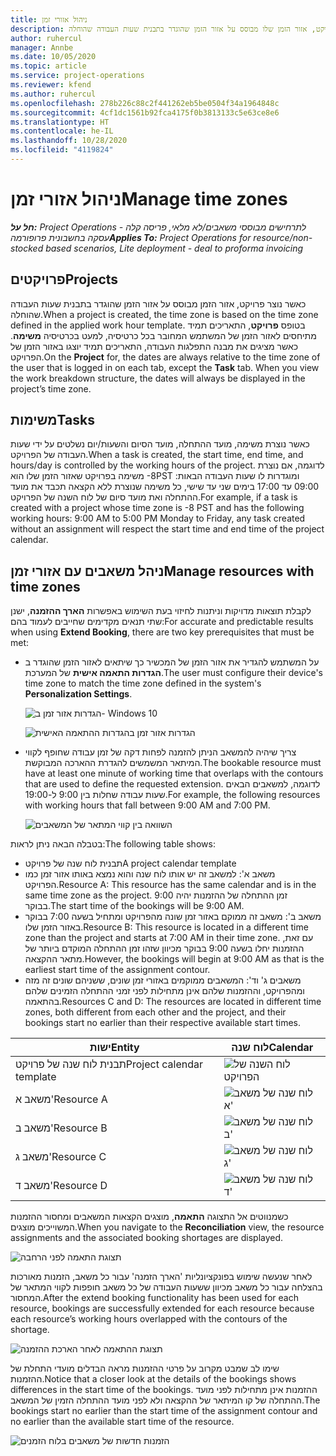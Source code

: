 ```yaml
---
title: ניהול אזורי זמן
description: כאשר נוצר פרויקט, אזור הזמן שלו מבוסס על אזור הזמן שהוגדר בתבנית שעות העבודה שהוחלה.
author: ruhercul
manager: Annbe
ms.date: 10/05/2020
ms.topic: article
ms.service: project-operations
ms.reviewer: kfend
ms.author: ruhercul
ms.openlocfilehash: 278b226c88c2f441262eb5be0504f34a1964848c
ms.sourcegitcommit: 4cf1dc1561b92fca4175f0b3813133c5e63ce8e6
ms.translationtype: HT
ms.contentlocale: he-IL
ms.lasthandoff: 10/28/2020
ms.locfileid: "4119824"
---
```

# <a name="manage-time-zones"></a><span data-ttu-id="79b76-103">ניהול אזורי זמן</span><span class="sxs-lookup"><span data-stu-id="79b76-103">Manage time zones</span></span>

<span data-ttu-id="79b76-104">_**חל על:** Project Operations לתרחישים מבוססי משאבים/לא מלאי, פריסה קלה - עסקה בחשבונית פרופורמה_</span><span class="sxs-lookup"><span data-stu-id="79b76-104">_**Applies To:** Project Operations for resource/non-stocked based scenarios, Lite deployment - deal to proforma invoicing_</span></span>


## <a name="projects"></a><span data-ttu-id="79b76-105">פרויקטים</span><span class="sxs-lookup"><span data-stu-id="79b76-105">Projects</span></span>

<span data-ttu-id="79b76-106">כאשר נוצר פרויקט, אזור הזמן מבוסס על אזור הזמן שהוגדר בתבנית שעות העבודה שהוחלה.</span><span class="sxs-lookup"><span data-stu-id="79b76-106">When a project is created, the time zone is based on the time zone defined in the applied work hour template.</span></span> <span data-ttu-id="79b76-107">בטופס **פרויקט**, התאריכים תמיד מתיחסים לאזור הזמן של המשתמש המחובר בכל כרטיסיה, למעט בכרטיסיה **משימה**. כאשר מציגים את מבנה התפלגות העבודה, התאריכים תמיד יוצגו באזור הזמן של הפרויקט.</span><span class="sxs-lookup"><span data-stu-id="79b76-107">On the **Project** for, the dates are always relative to the time zone of the user that is logged in on each tab, except the **Task** tab. When you view the work breakdown structure, the dates will always be displayed in the project’s time zone.</span></span>

## <a name="tasks"></a><span data-ttu-id="79b76-108">משימות</span><span class="sxs-lookup"><span data-stu-id="79b76-108">Tasks</span></span>

<span data-ttu-id="79b76-109">כאשר נוצרת משימה, מועד ההתחלה, מועד הסיום והשעות/יום נשלטים על ידי שעות העבודה של הפרויקט.</span><span class="sxs-lookup"><span data-stu-id="79b76-109">When a task is created, the start time, end time, and hours/day is controlled by the working hours of the project.</span></span> <span data-ttu-id="79b76-110">לדוגמה, אם נוצרת משימה בפרויקט שאזור הזמן שלו הוא ‎-‎8‏PST ומוגדרות לו שעות העבודה הבאות: 09:00 עד 17:00 בימים שני עד שישי, כל משימה שנוצרת ללא הקצאה תכבד את מועד ההתחלה ואת מועד סיום של לוח השנה של הפרויקט.</span><span class="sxs-lookup"><span data-stu-id="79b76-110">For example, if a task is created with a project whose time zone is -8 PST and has the following working hours: 9:00 AM to 5:00 PM Monday to Friday, any task created without an assignment will respect the start time and end time of the project calendar.</span></span>

## <a name="manage-resources-with-time-zones"></a><span data-ttu-id="79b76-111">ניהל משאבים עם אזורי זמן</span><span class="sxs-lookup"><span data-stu-id="79b76-111">Manage resources with time zones</span></span>

<span data-ttu-id="79b76-112">לקבלת תוצאות מדויקות וניתנות לחיזוי בעת השימוש באפשרות **הארך ההזמנה**, ישנן שתי תנאים מקדימים שחייבים לעמוד בהם:</span><span class="sxs-lookup"><span data-stu-id="79b76-112">For accurate and predictable results when using **Extend Booking**, there are two key prerequisites that must be met:</span></span>  

- <span data-ttu-id="79b76-113">על המשתמש להגדיר את אזור הזמן של המכשיר כך שיתאים לאזור הזמן שהוגדר ב **הגדרות התאמה אישית** של המערכת.</span><span class="sxs-lookup"><span data-stu-id="79b76-113">The user must configure their device's time zone to match the time zone defined in the system's **Personalization Settings**.</span></span>
 
  ![הגדרות אזור זמן ב- Windows 10](media/reconcile-assignments-03.png)

  ![הגדרות אזור זמן בהגדרות ההתאמה האישית](media/reconcile-assignments-04.png)
 
- <span data-ttu-id="79b76-116">צריך שיהיה להמשאב הניתן להזמנה לפחות דקה של זמן עבודה שחופף לקווי המיתאר המשמשים להגדרת ההארכה המבוקשת.</span><span class="sxs-lookup"><span data-stu-id="79b76-116">The bookable resource must have at least one minute of working time that overlaps with the contours that are used to define the requested extension.</span></span> <span data-ttu-id="79b76-117">לדוגמה, למשאבים הבאים שעות עבודה שחלות בין 9:00 ל-19:00.</span><span class="sxs-lookup"><span data-stu-id="79b76-117">For example, the following resources with working hours that fall between 9:00 AM and 7:00 PM.</span></span> 

  ![השוואה בין קווי המתאר של המשאבים](media/reconcile-assignments-05.png)

<span data-ttu-id="79b76-119">בטבלה הבאה ניתן לראות:</span><span class="sxs-lookup"><span data-stu-id="79b76-119">The following table shows:</span></span>

- <span data-ttu-id="79b76-120">תבנית לוח שנה של פרויקט</span><span class="sxs-lookup"><span data-stu-id="79b76-120">A project calendar template</span></span>
- <span data-ttu-id="79b76-121">משאב א': למשאב זה יש אותו לוח שנה והוא נמצא באותו אזור זמן כמו הפרויקט.</span><span class="sxs-lookup"><span data-stu-id="79b76-121">Resource A: This resource has the same calendar and is in the same time zone as the project.</span></span> <span data-ttu-id="79b76-122">זמן ההתחלה של ההזמנות יהיה 9:00 בבוקר.</span><span class="sxs-lookup"><span data-stu-id="79b76-122">The start time of the bookings will be 9:00 AM.</span></span>
- <span data-ttu-id="79b76-123">משאב ב': משאב זה ממוקם באזור זמן שונה מהפרויקט ומתחיל בשעה 7:00 בבוקר באזור הזמן שלו.</span><span class="sxs-lookup"><span data-stu-id="79b76-123">Resource B: This resource is located in a different time zone than the project and starts at 7:00 AM in their time zone.</span></span> <span data-ttu-id="79b76-124">עם זאת, ההזמנות יחלו בשעה 9:00 בבוקר מכיוון שזהו זמן ההתחלה המוקדם ביותר של מתאר ההקצאה.</span><span class="sxs-lookup"><span data-stu-id="79b76-124">However, the bookings will begin at 9:00 AM as that is the earliest start time of the assignment contour.</span></span>
- <span data-ttu-id="79b76-125">משאבים ג' וד': המשאבים ממוקמים באזורי זמן שונים, ששניהם שונים זה מזה ומהפרויקט, וההזמנות שלהם אינן מתחילות לפני זמני ההתחלה הזמינים שלהם בהתאמה.</span><span class="sxs-lookup"><span data-stu-id="79b76-125">Resources C and D: The resources are located in different time zones, both different from each other and the project, and their bookings start no earlier than their respective available start times.</span></span>

|<span data-ttu-id="79b76-126">ישות</span><span class="sxs-lookup"><span data-stu-id="79b76-126">Entity</span></span>  |<span data-ttu-id="79b76-127">לוח שנה</span><span class="sxs-lookup"><span data-stu-id="79b76-127">Calendar</span></span>  |
|-|-|
|<span data-ttu-id="79b76-128">תבנית לוח שנה של פרויקט</span><span class="sxs-lookup"><span data-stu-id="79b76-128">Project calendar template</span></span>   | ![לוח השנה של הפרויקט](media/reconcile-assignments-06.png) |
|<span data-ttu-id="79b76-130">משאב א'</span><span class="sxs-lookup"><span data-stu-id="79b76-130">Resource A</span></span>  | ![לוח שנה של משאב א'](media/reconcile-assignments-06.png) |
|<span data-ttu-id="79b76-132">משאב ב'</span><span class="sxs-lookup"><span data-stu-id="79b76-132">Resource B</span></span>  |  ![לוח שנה של משאב ב'](media/reconcile-assignments-07.png) |
|<span data-ttu-id="79b76-134">משאב ג'</span><span class="sxs-lookup"><span data-stu-id="79b76-134">Resource C</span></span>  |  ![לוח שנה של משאב ג'](media/reconcile-assignments-08.png) |
|<span data-ttu-id="79b76-136">משאב ד'</span><span class="sxs-lookup"><span data-stu-id="79b76-136">Resource D</span></span>  | ![לוח שנה של משאב ד'](media/reconcile-assignments-09.png)  |
 
<span data-ttu-id="79b76-138">כשמנווטים אל התצוגה **התאמה**, מוצגים הקצאות המשאבים ומחסור ההזמנות המשוייכים מוצגים.</span><span class="sxs-lookup"><span data-stu-id="79b76-138">When you navigate to the **Reconciliation** view, the resource assignments and the associated booking shortages are displayed.</span></span>

![תצוגת התאמה לפני הרחבה](media/reconcile-assignments-10.png)

<span data-ttu-id="79b76-140">לאחר שנעשה שימוש בפונקציונליות 'הארך הזמנה' עבור כל משאב, הזמנות מאורכות בהצלחה עבור כל משאב מכיוון ששעות העבודה של כל משאב חופפות לקווי המתאר של המחסור.</span><span class="sxs-lookup"><span data-stu-id="79b76-140">After the extend booking functionality has been used for each resource, bookings are successfully extended for each resource because each resource’s working hours overlapped with the contours of the shortage.</span></span>

![תצוגת ההתאמה לאחר הארכת ההזמנה](media/reconcile-assignments-11.png) 

<span data-ttu-id="79b76-142">שימו לב שמבט מקרוב על פרטי ההזמנות מראה הבדלים מועדי התחלת של ההזמנות.</span><span class="sxs-lookup"><span data-stu-id="79b76-142">Notice that a closer look at the details of the bookings shows differences in the start time of the bookings.</span></span> <span data-ttu-id="79b76-143">ההזמנות אינן מתחילות לפני מועד ההתחלה של קו המיתאר של ההקצאה ולא לפני מועד ההתחלה הזמין של המשאב.</span><span class="sxs-lookup"><span data-stu-id="79b76-143">The bookings start no earlier than the start time of the assignment contour and no earlier than the available start time of the resource.</span></span>

![הזמנות חדשות של משאבים בלוח הזמנים](media/reconcile-assignments-12.png)
